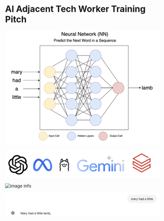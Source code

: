 # AI Adjacent Tech Worker Training Pitch

![image info](./public/image.png)

![image info](./public/models.png)

![image info](./public/collage.png)

![image info](./public/light.png)
